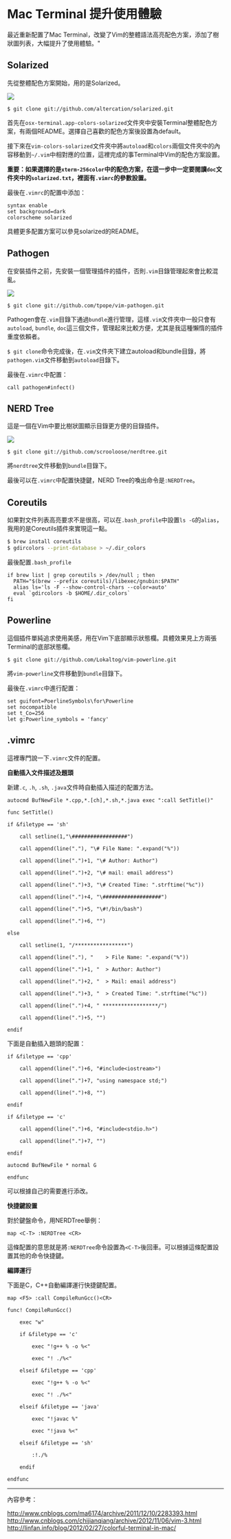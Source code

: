 # Mac Terminal 提升使用體驗

最近重新配置了Mac Terminal，改變了Vim的整體語法高亮配色方案，添加了樹狀圖列表，大幅提升了使用體驗。"

## Solarized

先從整體配色方案開始，用的是Solarized。

![](/img/blog/solarized-yinyang.png)

`$ git clone git://github.com/altercation/solarized.git`

首先在`osx-terminal.app-colors-solarized`文件夾中安裝Terminal整體配色方案，有兩個README。選擇自己喜歡的配色方案後設置為default。

接下來在`vim-colors-solarized`文件夾中將`autoload`和`colors`兩個文件夾中的內容移動到`~/.vim`中相對應的位置，這裡完成的事Terminal中Vim的配色方案設置。

**重要：如果選擇的是`xterm-256color`中的配色方案，在這一步中一定要閱讀`doc`文件夾中的`solarized.txt`，裡面有`.vimrc`的參數設置。**

最後在`.vimrc`的配置中添加：

```raw
syntax enable
set background=dark
colorscheme solarized
```

具體更多配置方案可以參見solarized的README。

## Pathogen

在安裝插件之前，先安裝一個管理插件的插件，否則`.vim`目錄管理起來會比較混亂。

![](/img/blog/pathogen.png)

`$ git clone git://github.com/tpope/vim-pathogen.git`

Pathogen會在`.vim`目錄下通過`bundle`進行管理，這樣`.vim`文件夾中一般只會有`autoload`, `bundle`, `doc`這三個文件，管理起來比較方便，尤其是我這種懶惰的插件重度依賴者。

`$ git clone`命令完成後，在`.vim`文件夾下建立autoload和bundle目錄，將`pathogen.vim`文件移動到`autoload`目錄下。

最後在`.vimrc`中配置：

`call pathogen#infect()`

## NERD Tree

這是一個在Vim中要比樹狀圖顯示目錄更方便的目錄插件。

![](/img/blog/nerdtree.png)

`$ git clone git://github.com/scrooloose/nerdtree.git`

將`nerdtree`文件移動到`bundle`目錄下。

最後可以在`.vimrc`中配置快捷鍵，NERD Tree的喚出命令是`:NERDTree`。

## Coreutils

如果對文件列表高亮要求不是很高，可以在`.bash_profile`中設置`ls -G`的`alias`，我用的是Coreutils插件來實現這一點。

```sh
$ brew install coreutils
$ gdircolors --print-database > ~/.dir_colors
```

最後配置`.bash_profile`

```raw
if brew list | grep coreutils > /dev/null ; then
  PATH="$(brew --prefix coreutils)/libexec/gnubin:$PATH"
  alias ls='ls -F --show-control-chars --color=auto'
  eval `gdircolors -b $HOME/.dir_colors`
fi
```

## Powerline

這個插件單純追求使用美感，用在Vim下底部顯示狀態欄。具體效果見上方兩張Terminal的底部狀態欄。

`$ git clone git://github.com/Lokaltog/vim-powerline.git`

將`vim-powerline`文件移動到`bundle`目錄下。

最後在`.vimrc`中進行配置：

```raw
set guifont=PoerlineSymbols\for\Powerline
set nocompatible
set t_Co=256
let g:Powerline_symbols = 'fancy'
```

## .vimrc

這裡專門說一下`.vimrc`文件的配置。

**自動插入文件描述及題頭**

新建`.c`, `.h`, `.sh`, `.java`文件時自動插入描述的配置方法。

```raw
autocmd BufNewFile *.cpp,*.[ch],*.sh,*.java exec ":call SetTitle()"

func SetTitle()

if &filetype == 'sh'

	call setline(1,"\##################")

	call append(line("."), "\# File Name: ".expand("%"))

	call append(line(".")+1, "\# Author: Author")

	call append(line(".")+2, "\# mail: email address")

	call append(line(".")+3, "\# Created Time: ".strftime("%c"))

	call append(line(".")+4, "\###################")

	call append(line(".")+5, "\#!/bin/bash")

	call append(line(".")+6, "")

else

	call setline(1, "/*****************")

	call append(line("."), "	> File Name: ".expand("%"))

	call append(line(".")+1, "	> Author: Author")

	call append(line(".")+2, "	> Mail: email address")

	call append(line(".")+3, "	> Created Time: ".strftime("%c"))

	call append(line(".")+4, " ******************/")

	call append(line(".")+5, "")

endif
```

下面是自動插入題頭的配置：

```raw
if &filetype == 'cpp'

	call append(line(".")+6, "#include<iostream>")

	call append(line(".")+7, "using namespace std;")

	call append(line(".")+8, "")

endif

if &filetype == 'c'

	call append(line(".")+6, "#include<stdio.h>")

	call append(line(".")+7, "")

endif

autocmd BufNewFile * normal G

endfunc
```

可以根據自己的需要進行添改。

**快捷鍵設置**

對於鍵盤命令，用NERDTree舉例：

`map <C-T> :NERDTree <CR>`

這條配置的意思就是將`:NERDTree`命令設置為`<C-T>`後回車。可以根據這條配置設置其他的命令快捷鍵。

**編譯運行**

下面是C，C++自動編譯運行快捷鍵配置。

```raw
map <F5> :call CompileRunGcc()<CR>

func! CompileRunGcc()

	exec "w"

	if &filetype == 'c'

		exec "!g++ % -o %<"

		exec "! ./%<"

	elseif &filetype == 'cpp'

		exec "!g++ % -o %<"

		exec "! ./%<"

	elseif &filetype == 'java'

		exec "!javac %"

		exec "!java %<"

	elseif &filetype == 'sh'

		:!./%

	endif

endfunc
```
	
---

內容參考：    

<http://www.cnblogs.com/ma6174/archive/2011/12/10/2283393.html>  
<http://www.cnblogs.com/chijianqiang/archive/2012/11/06/vim-3.html>    
<http://linfan.info/blog/2012/02/27/colorful-terminal-in-mac/>

